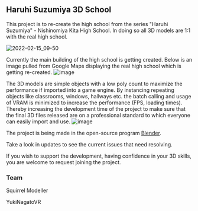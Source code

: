 ## Haruhi Suzumiya 3D School

This project is to re-create the high school from the series "Haruhi Suzumiya" - Nishinomiya Kita High School. In doing so all 3D models are 1:1 with the real high school.

![2022-02-15_09-50](https://user-images.githubusercontent.com/87671560/154033731-6e8e5f3b-765d-40a4-a5da-4ac01463dd55.png)


Currently the main building of the high school is getting created. Below is an image pulled from Google Maps displaying the real high school which is getting re-created.
![image](https://user-images.githubusercontent.com/87671560/127889543-03006f0c-a8f0-46fe-97d0-e2923ad1d51b.png)


The 3D models are simple objects with a low poly count to maximize the performance if imported into a game engine. By instancing repeating objects like classrooms, windows, hallways etc. the batch calling and usage of VRAM is minimized to increase the performance (FPS, loading times). Thereby increasing the development time of the project to make sure that the final 3D files released are on a professional standard to which everyone can easily import and use.
![image](https://user-images.githubusercontent.com/87671560/127890561-b7895a56-870a-4121-a7a7-ed3e98cc29a4.png)


The project is being made in the open-source program [Blender](https://blender.org).

Take a look in updates to see the current issues that need resolving.

If you wish to support the development, having confidence in your 3D skills, you are welcome to request joining the project.

### Team
Squirrel Modeller

YukiNagatoVR
